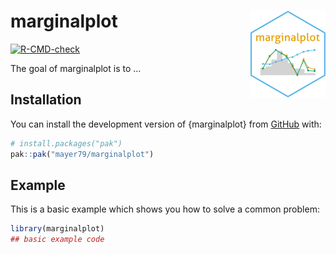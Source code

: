 # marginalplot <img src="man/figures/logo.png" align="right" height="139" alt="" />

<!-- badges: start -->
[![R-CMD-check](https://github.com/mayer79/marginalplot/actions/workflows/R-CMD-check.yaml/badge.svg)](https://github.com/mayer79/marginalplot/actions/workflows/R-CMD-check.yaml)
<!-- badges: end -->

The goal of marginalplot is to ...

## Installation

You can install the development version of {marginalplot} from [GitHub](https://github.com/) with:

``` r
# install.packages("pak")
pak::pak("mayer79/marginalplot")
```

## Example

This is a basic example which shows you how to solve a common problem:

``` r
library(marginalplot)
## basic example code
```


